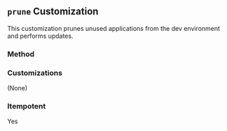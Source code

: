 ## `prune` Customization

This customization prunes unused applications from the dev environment and performs updates.

### Method

### Customizations

(None)

### Itempotent

Yes
